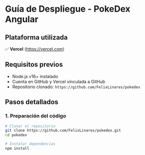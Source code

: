 
# Guía de Despliegue - PokeDex Angular

## Plataforma utilizada  
✅ **Vercel** (https://vercel.com)  

## Requisitos previos  
- Node.js v16+ instalado  
- Cuenta en GitHub y Vercel vinculada a GitHub  
- Repositorio clonado: `https://github.com/FelixLinares/pokedex`  

## Pasos detallados  

### 1. Preparación del código  
```bash
# Clonar el repositorio
git clone https://github.com/FelixLinares/pokedex.git
cd pokedex

# Instalar dependencias
npm install

